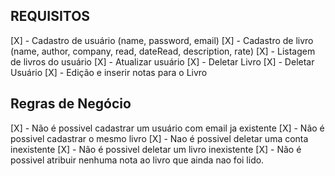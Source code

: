## REQUISITOS

[X] - Cadastro de usuário (name, password, email)
[X] - Cadastro de livro (name, author, company, read, dateRead, description, rate)
[X] - Listagem de livros do usuário
[X] - Atualizar usuário
[X] - Deletar Livro
[X] - Deletar Usuário
[X] - Edição e inserir notas para o Livro

## Regras de Negócio

[X] - Não é possivel cadastrar um usuário com email ja existente
[X] - Não é possivel cadastrar o mesmo livro
[X] - Nao é possivel deletar uma conta inexistente
[X] - Não é possivel deletar um livro inexistente
[X] - Não é possivel atribuir nenhuma nota ao livro que ainda nao foi lido.

